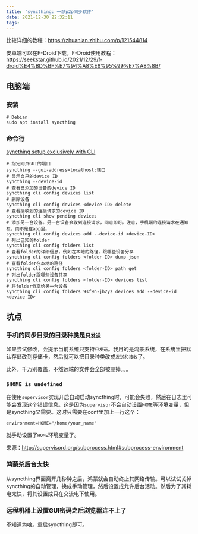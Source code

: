 ```yaml
---
title: 'syncthing: 一款p2p同步软件'
date: 2021-12-30 22:32:11
tags:
---
```


比较详细的教程：<https://zhuanlan.zhihu.com/p/121544814>

安卓端可以在F-Droid下载。F-Droid使用教程：<https://seekstar.github.io/2021/12/29/f-droid%E4%BD%BF%E7%94%A8%E6%95%99%E7%A8%8B/>

## 电脑端

### 安装

```shell
# Debian
sudo apt install syncthing
```

### 命令行

[syncthing setup exclusively with CLI](https://gist.github.com/Jonny-exe/9bad76c3adc6e916434005755ea70389)

```shell
# 指定网页GUI的端口
syncthing --gui-address=localhost:端口
# 显示自己的device ID
syncthing --device-id
# 查看已添加的设备的device ID
syncthing cli config devices list
# 删除设备
syncthing cli config devices <device-ID> delete
# 查看接收到的连接请求的device ID
syncthing cli show pending devices
# 添加另一台设备。另一台设备会收到连接请求，同意即可。注意，手机端的连接请求在通知栏，而不是在app里。
syncthing cli config devices add --device-id <device-ID>
# 列出已知的folder
syncthing cli config folders list
# 查看folder的详细信息，例如在本地的路径，跟哪些设备分享
syncthing cli config folders <folder-ID> dump-json
# 查看folder在本地的路径
syncthing cli config folders <folder-ID> path get
# 列出folder跟哪些设备共享
syncthing cli config folders <folder-ID> devices list
# 将folder分享给另一台设备
syncthing cli config folders 9sf9n-jh2yz devices add --device-id <device-ID>
```

## 坑点

### 手机的同步目录的目录种类是`只发送`

如果尝试修改，会提示当前系统只支持`只发送`。我用的是鸿蒙系统，在系统里把默认存储改到存储卡，然后就可以把目录种类改成`发送和接收`了。

此外，千万别覆盖，不然远端的文件会全部被删掉。。。

### `$HOME is undefined`

在使用`supervisor`实现开启自动启动syncthing时，可能会失败，然后在日志里可能会发现这个错误信息。这是因为`supervisor`不会自动设置`HOME`等环境变量，但是syncthing又需要。这时只需要在conf里加上一行这个：

```
environment=HOME="/home/your_name"
```

就手动设置了`HOME`环境变量了。

来源：<http://supervisord.org/subprocess.html#subprocess-environment>

### 鸿蒙杀后台太快

从syncthing界面离开几秒钟之后，鸿蒙就会自动终止其网络传输。可以试试关掉syncthing的自动管理，换成手动管理，然后设置成允许后台活动。然后为了其耗电太快，将其设置成只在交流电下使用。

### 远程机器上设置GUI密码之后浏览器连不上了

不知道为啥。重启syncthing即可。
